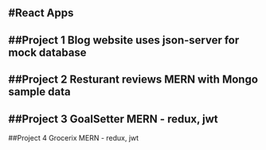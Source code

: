 #React Apps
---
##Project 1 
Blog website
uses json-server for mock database
---
##Project 2
Resturant reviews
MERN with Mongo sample data
---
##Project 3 
GoalSetter
MERN - redux, jwt
---
##Project 4 
Grocerix
MERN - redux, jwt